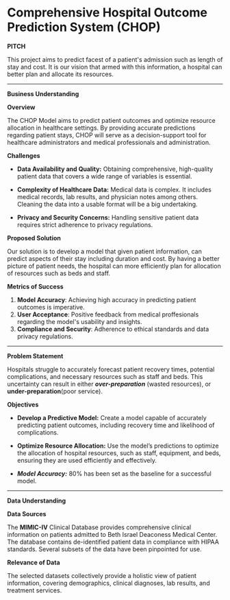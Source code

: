 
# Comprehensive Hospital Outcome Prediction System (CHOP)

**PITCH**

This project aims to predict facest of a patient's admission such as length of stay and cost. It is our vision that armed with this information, a hospital can better plan and allocate its resources.

---

**Business Understanding**

**Overview**

The CHOP Model aims to predict patient outcomes and optimize resource allocation in healthcare settings. By providing accurate predictions regarding patient stays, CHOP  will serve as a decision-support tool for healthcare administrators and medical professionals and administration.

**Challenges**
- **Data Availability and Quality:** Obtaining comprehensive, high-quality patient data that covers a wide range of variables is essential.

- **Complexity of Healthcare Data:** Medical data is complex. It includes medical records, lab results, and physician notes among others. Cleaning the data into a usable format will be a big undertaking.

- **Privacy and Security Concerns:** Handling sensitive patient data requires strict adherence to privacy regulations.

**Proposed Solution**

Our solution is to develop a model that given patient information, can predict aspects of their stay including duration and cost. By having a better picture of patient needs, the hospital can more efficiently plan for allocation of resources such as beds and staff.

**Metrics of Success**

1. **Model Accuracy**: Achieving high accuracy in predicting patient outcomes is imperative.
3. **User Acceptance**: Positive feedback from medical proffesionals regarding the model's usability and insights.
4. **Compliance and Security**: Adherence to ethical standards and data privacy regulations.

---

**Problem Statement**

Hospitals struggle to accurately forecast patient recovery times, potential complications, and necessary resources such as staff and beds. This uncertainty can result in either ***over-preparation*** 
(wasted resources), or **under-preparation**(poor service).

**Objectives**
- **Develop a Predictive Model:** Create a model capable of accurately predicting patient outcomes, including recovery time and likelihood of complications.

- **Optimize Resource Allocation:** Use the model’s predictions to optimize the allocation of hospital resources, such as staff, equipment, and beds, ensuring they are used efficiently and effectively.

- ***Model Accuracy:*** 80% has been set as the baseline for a successful model.

---

**Data Understanding**

**Data Sources**

The **MIMIC-IV** Clinical Database provides comprehensive clinical information on patients admitted to Beth Israel Deaconess Medical Center. The database contains de-identified patient data in compliance with HIPAA standards. Several subsets of the data have been pinpointed for use.

**Relevance of Data** 

The selected datasets collectively provide a holistic view of patient information, covering demographics, clinical diagnoses, lab results, and treatment services.
